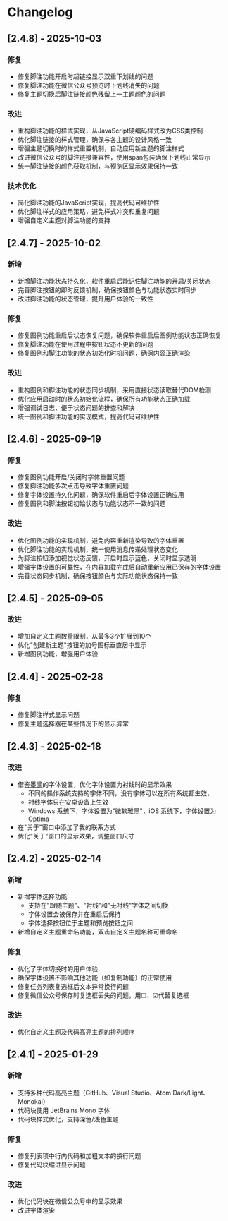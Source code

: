 # Changelog

## [2.4.8] - 2025-10-03

### 修复
- 修复脚注功能开启时超链接显示双重下划线的问题
- 修复脚注功能在微信公众号预览时下划线消失的问题
- 修复主题切换后脚注链接颜色残留上一主题颜色的问题

### 改进
- 重构脚注功能的样式实现，从JavaScript硬编码样式改为CSS类控制
- 优化脚注链接的样式管理，确保与各主题的设计风格一致
- 增强主题切换时的样式重置机制，自动应用新主题的脚注样式
- 改进微信公众号的脚注链接兼容性，使用span包装确保下划线正常显示
- 统一脚注链接的颜色获取机制，与预览区显示效果保持一致

### 技术优化
- 简化脚注功能的JavaScript实现，提高代码可维护性
- 优化脚注样式的应用策略，避免样式冲突和重复问题
- 增强自定义主题对脚注功能的支持

## [2.4.7] - 2025-10-02

### 新增
- 新增脚注功能状态持久化，软件重启后能记住脚注功能的开启/关闭状态
- 完善脚注按钮的即时反馈机制，确保按钮颜色与功能状态实时同步
- 改进脚注功能的状态管理，提升用户体验的一致性

### 修复
- 修复图例功能重启后状态恢复问题，确保软件重启后图例功能状态正确恢复
- 修复脚注功能在使用过程中按钮状态不更新的问题
- 修复图例和脚注功能的状态初始化时机问题，确保内容正确渲染

### 改进
- 重构图例和脚注功能的状态同步机制，采用直接状态读取替代DOM检测
- 优化应用启动时的状态初始化流程，确保所有功能状态正确加载
- 增强调试日志，便于状态问题的排查和解决
- 统一图例和脚注功能的实现模式，提高代码可维护性

## [2.4.6] - 2025-09-19

### 修复
- 修复图例功能开启/关闭时字体重置问题
- 修复脚注功能多次点击导致字体重置问题
- 修复字体设置持久化问题，确保软件重启后字体设置正确应用
- 修复图例和脚注按钮初始状态与功能状态不一致的问题

### 改进
- 优化图例功能的实现机制，避免内容重新渲染导致的字体重置
- 优化脚注功能的实现机制，统一使用消息传递处理状态变化
- 为脚注按钮添加视觉状态反馈，开启时显示蓝色，关闭时显示透明
- 增强字体设置的可靠性，在内容加载完成后自动重新应用已保存的字体设置
- 完善状态同步机制，确保按钮颜色与实际功能状态保持一致

## [2.4.5] - 2025-09-05

### 改进
- 增加自定义主题数量限制，从最多3个扩展到10个
- 优化"创建新主题"按钮的加号图标垂直居中显示
- 新增图例功能，增强用户体验

## [2.4.4] - 2025-02-28

### 修复
- 修复脚注样式显示问题
- 修复主题选择器在某些情况下的显示异常

## [2.4.3] - 2025-02-18

### 改进
- 借鉴[墨滴](https://mdnice.com/)的字体设置，优化字体设置为衬线时的显示效果
  - 不同的操作系统支持的字体不同，没有字体可以在所有系统都生效，
  - 衬线字体只在安卓设备上生效
  - Windows 系统下，字体设置为"微软雅黑"，iOS 系统下，字体设置为 Optima
- 在"关于"窗口中添加了我的联系方式
- 优化"关于"窗口的显示效果，调整窗口尺寸

## [2.4.2] - 2025-02-14

### 新增
- 新增字体选择功能
  - 支持在"跟随主题"、"衬线"和"无衬线"字体之间切换
  - 字体设置会被保存并在重启后保持
  - 字体选择按钮位于主题和预览按钮之间
- 新增自定义主题重命名功能，双击自定义主题名称可重命名

### 修复
- 优化了字体切换时的用户体验
- 确保字体设置不影响其他功能（如复制功能）的正常使用
- 修复任务列表复选框后文本异常换行问题
- 修复微信公众号保存时复选框丢失的问题，用☐、☑代替复选框

### 改进
- 优化自定义主题及代码高亮主题的排列顺序 

## [2.4.1] - 2025-01-29

### 新增
- 支持多种代码高亮主题（GitHub、Visual Studio、Atom Dark/Light、Monokai）
- 代码块使用 JetBrains Mono 字体
- 代码块样式优化，支持深色/浅色主题

### 修复
- 修复列表项中行内代码和加粗文本的换行问题
- 修复代码块缩进显示问题

### 改进
- 优化代码块在微信公众号中的显示效果
- 改进字体渲染